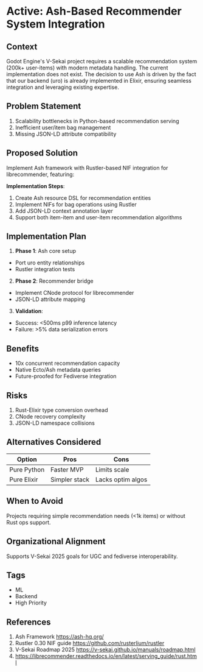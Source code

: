 # Active: Ash-Based Recommender System Integration

## Context

Godot Engine's V-Sekai project requires a scalable recommendation system (200k+ user-items) with modern metadata handling. The current implementation does not exist. The decision to use Ash is driven by the fact that our backend (uro) is already implemented in Elixir, ensuring seamless integration and leveraging existing expertise.

## Problem Statement

1. Scalability bottlenecks in Python-based recommendation serving
2. Inefficient user/item bag management
3. Missing JSON-LD attribute compatibility

## Proposed Solution

Implement Ash framework with Rustler-based NIF integration for librecommender, featuring:

**Implementation Steps**:

1. Create Ash resource DSL for recommendation entities
2. Implement NIFs for bag operations using Rustler
3. Add JSON-LD context annotation layer
4. Support both item-item and user-item recommendation algorithms

## Implementation Plan

1. **Phase 1**: Ash core setup

- Port uro entity relationships
- Rustler integration tests

2. **Phase 2**: Recommender bridge

- Implement CNode protocol for librecommender
- JSON-LD attribute mapping

3. **Validation**:

- Success: <500ms p99 inference latency
- Failure: >5% data serialization errors

## Benefits

- 10x concurrent recommendation capacity
- Native Ecto/Ash metadata queries
- Future-proofed for Fediverse integration

## Risks

1. Rust-Elixir type conversion overhead
2. CNode recovery complexity
3. JSON-LD namespace collisions

## Alternatives Considered

| Option      | Pros          | Cons              |
| ----------- | ------------- | ----------------- |
| Pure Python | Faster MVP    | Limits scale      |
| Pure Elixir | Simpler stack | Lacks optim algos |

## When to Avoid

Projects requiring simple recommendation needs (<1k items) or without Rust ops support.

## Organizational Alignment

Supports V-Sekai 2025 goals for UGC and fediverse interoperability.

## Tags

- ML
- Backend
- High Priority

## References

1. Ash Framework https://ash-hq.org/
2. Rustler 0.30 NIF guide https://github.com/rusterlium/rustler
3. V-Sekai Roadmap 2025 https://v-sekai.github.io/manuals/roadmap.html
4. https://librecommender.readthedocs.io/en/latest/serving_guide/rust.html
